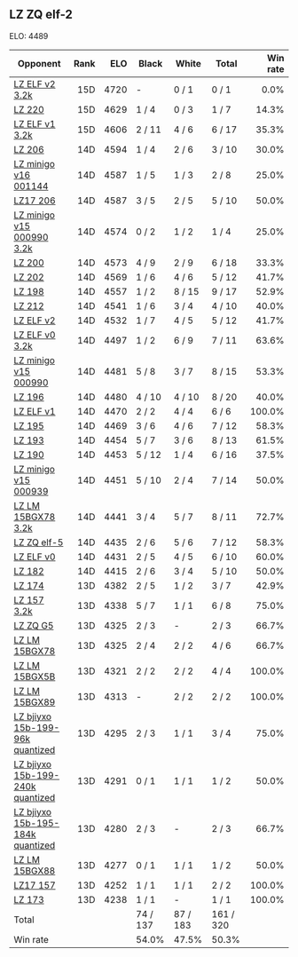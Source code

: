 ## LZ ZQ elf-2 ##

ELO: 4489

Opponent | Rank | ELO | Black | White | Total | Win rate
---------|-----:|----:|-------|-------|-------|-------:
[LZ ELF v2 3.2k](LZ%20ELF%20v2%203.2k.md) | 15D | 4720 | - | 0 / 1 | 0 / 1 | 0.0%
[LZ 220](LZ%20220.md) | 15D | 4629 | 1 / 4 | 0 / 3 | 1 / 7 | 14.3%
[LZ ELF v1 3.2k](LZ%20ELF%20v1%203.2k.md) | 15D | 4606 | 2 / 11 | 4 / 6 | 6 / 17 | 35.3%
[LZ 206](LZ%20206.md) | 14D | 4594 | 1 / 4 | 2 / 6 | 3 / 10 | 30.0%
[LZ minigo v16 001144](LZ%20minigo%20v16%20001144.md) | 14D | 4587 | 1 / 5 | 1 / 3 | 2 / 8 | 25.0%
[LZ17 206](LZ17%20206.md) | 14D | 4587 | 3 / 5 | 2 / 5 | 5 / 10 | 50.0%
[LZ minigo v15 000990 3.2k](LZ%20minigo%20v15%20000990%203.2k.md) | 14D | 4574 | 0 / 2 | 1 / 2 | 1 / 4 | 25.0%
[LZ 200](LZ%20200.md) | 14D | 4573 | 4 / 9 | 2 / 9 | 6 / 18 | 33.3%
[LZ 202](LZ%20202.md) | 14D | 4569 | 1 / 6 | 4 / 6 | 5 / 12 | 41.7%
[LZ 198](LZ%20198.md) | 14D | 4557 | 1 / 2 | 8 / 15 | 9 / 17 | 52.9%
[LZ 212](LZ%20212.md) | 14D | 4541 | 1 / 6 | 3 / 4 | 4 / 10 | 40.0%
[LZ ELF v2](LZ%20ELF%20v2.md) | 14D | 4532 | 1 / 7 | 4 / 5 | 5 / 12 | 41.7%
[LZ ELF v0 3.2k](LZ%20ELF%20v0%203.2k.md) | 14D | 4497 | 1 / 2 | 6 / 9 | 7 / 11 | 63.6%
[LZ minigo v15 000990](LZ%20minigo%20v15%20000990.md) | 14D | 4481 | 5 / 8 | 3 / 7 | 8 / 15 | 53.3%
[LZ 196](LZ%20196.md) | 14D | 4480 | 4 / 10 | 4 / 10 | 8 / 20 | 40.0%
[LZ ELF v1](LZ%20ELF%20v1.md) | 14D | 4470 | 2 / 2 | 4 / 4 | 6 / 6 | 100.0%
[LZ 195](LZ%20195.md) | 14D | 4469 | 3 / 6 | 4 / 6 | 7 / 12 | 58.3%
[LZ 193](LZ%20193.md) | 14D | 4454 | 5 / 7 | 3 / 6 | 8 / 13 | 61.5%
[LZ 190](LZ%20190.md) | 14D | 4453 | 5 / 12 | 1 / 4 | 6 / 16 | 37.5%
[LZ minigo v15 000939](LZ%20minigo%20v15%20000939.md) | 14D | 4451 | 5 / 10 | 2 / 4 | 7 / 14 | 50.0%
[LZ LM 15BGX78 3.2k](LZ%20LM%2015BGX78%203.2k.md) | 14D | 4441 | 3 / 4 | 5 / 7 | 8 / 11 | 72.7%
[LZ ZQ elf-5](LZ%20ZQ%20elf-5.md) | 14D | 4435 | 2 / 6 | 5 / 6 | 7 / 12 | 58.3%
[LZ ELF v0](LZ%20ELF%20v0.md) | 14D | 4431 | 2 / 5 | 4 / 5 | 6 / 10 | 60.0%
[LZ 182](LZ%20182.md) | 14D | 4415 | 2 / 6 | 3 / 4 | 5 / 10 | 50.0%
[LZ 174](LZ%20174.md) | 13D | 4382 | 2 / 5 | 1 / 2 | 3 / 7 | 42.9%
[LZ 157 3.2k](LZ%20157%203.2k.md) | 13D | 4338 | 5 / 7 | 1 / 1 | 6 / 8 | 75.0%
[LZ ZQ G5](LZ%20ZQ%20G5.md) | 13D | 4325 | 2 / 3 | - | 2 / 3 | 66.7%
[LZ LM 15BGX78](LZ%20LM%2015BGX78.md) | 13D | 4325 | 2 / 4 | 2 / 2 | 4 / 6 | 66.7%
[LZ LM 15BGX5B](LZ%20LM%2015BGX5B.md) | 13D | 4321 | 2 / 2 | 2 / 2 | 4 / 4 | 100.0%
[LZ LM 15BGX89](LZ%20LM%2015BGX89.md) | 13D | 4313 | - | 2 / 2 | 2 / 2 | 100.0%
[LZ bjiyxo 15b-199-96k quantized](LZ%20bjiyxo%2015b-199-96k%20quantized.md) | 13D | 4295 | 2 / 3 | 1 / 1 | 3 / 4 | 75.0%
[LZ bjiyxo 15b-199-240k quantized](LZ%20bjiyxo%2015b-199-240k%20quantized.md) | 13D | 4291 | 0 / 1 | 1 / 1 | 1 / 2 | 50.0%
[LZ bjiyxo 15b-195-184k quantized](LZ%20bjiyxo%2015b-195-184k%20quantized.md) | 13D | 4280 | 2 / 3 | - | 2 / 3 | 66.7%
[LZ LM 15BGX88](LZ%20LM%2015BGX88.md) | 13D | 4277 | 0 / 1 | 1 / 1 | 1 / 2 | 50.0%
[LZ17 157](LZ17%20157.md) | 13D | 4252 | 1 / 1 | 1 / 1 | 2 / 2 | 100.0%
[LZ 173](LZ%20173.md) | 13D | 4238 | 1 / 1 | - | 1 / 1 | 100.0%
Total | | | 74 / 137 | 87 / 183 | 161 / 320 | 
Win rate| | | 54.0% | 47.5% | 50.3% | 
